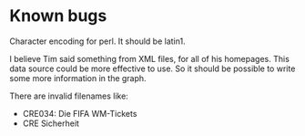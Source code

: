 # Known bugs

Character encoding for perl. It should be latin1.

I believe Tim said something from XML files, for all of his homepages.
This data source could be more effective to use. So it should be possible to write some more information in the graph.

There are invalid filenames like:
* CRE034: Die FIFA WM-Tickets
* CRE Sicherheit
